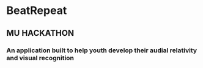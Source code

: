 # BeatRepeat
## MU HACKATHON 
### An application built to help youth develop their audial relativity and visual recognition 
